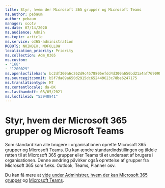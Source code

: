 ```yaml
---
title: Styr, hvem der Microsoft 365 grupper og Microsoft Teams
ms.author: pebaum
author: pebaum
manager: scotv
ms.date: 07/14/2020
ms.audience: Admin
ms.topic: article
ms.service: o365-administration
ROBOTS: NOINDEX, NOFOLLOW
localization_priority: Priority
ms.collection: Adm_O365
ms.custom:
- "168"
- "1200029"
ms.openlocfilehash: bc2df360a6c262d9c4578805efdd4d300a650bd21a4af769098e8ee67e1de835
ms.sourcegitcommit: b5f7da89a650d2915dc652449623c78be6247175
ms.translationtype: MT
ms.contentlocale: da-DK
ms.lasthandoff: 08/05/2021
ms.locfileid: "53948841"
---
```

# <a name="control-who-creates-microsoft-365-groups-and-microsoft-teams"></a>Styr, hvem der Microsoft 365 grupper og Microsoft Teams

Som standard kan alle brugere i organisationen oprette Microsoft 365 grupper og Microsoft Teams. Du kan ændre standardindstillingen og tildele retten til at Microsoft 365 grupper eller Teams til et undersæt af brugere i organisationen. Denne ændring påvirker også oprettelse af grupper fra Microsoft 365 som f.eks. Outlook, Teams, Planner osv.

Du kan få mere at [vide under Administrer, hvem der kan Microsoft 365 grupper](https://support.office.com/article/Manage-who-can-create-Office-365-Groups-4c46c8cb-17d0-44b5-9776-005fced8e618) og [Microsoft Teams](https://aka.ms/rtsf).